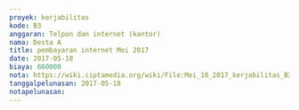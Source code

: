```yaml
---
proyek: kerjabilitas
kode: B3
anggaran: Telpon dan internet (kantor)
nama: Desta A
title: pembayaran internet Mei 2017
date: 2017-05-18
biaya: 660000
nota: https://wiki.ciptamedia.org/wiki/File:Mei_18_2017_kerjabilitas_B3_tagihan_internet_ludmilla864.jpg
tanggalpelunasan: 2017-05-18
notapelunasan:
---
```

